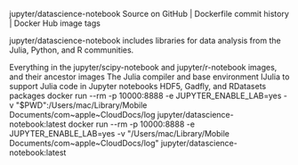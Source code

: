 jupyter/datascience-notebook
Source on GitHub | Dockerfile commit history | Docker Hub image tags

jupyter/datascience-notebook includes libraries for data analysis from the Julia, Python, and R communities.

Everything in the jupyter/scipy-notebook and jupyter/r-notebook images, and their ancestor images
The Julia compiler and base environment
IJulia to support Julia code in Jupyter notebooks
HDF5, Gadfly, and RDatasets packages
docker run --rm -p 10000:8888 -e JUPYTER_ENABLE_LAB=yes -v "$PWD":/Users/mac/Library/Mobile Documents/com~apple~CloudDocs/log jupyter/datascience-notebook:latest
docker run --rm -p 10000:8888 -e JUPYTER_ENABLE_LAB=yes -v "/Users/mac/Library/Mobile Documents/com~apple~CloudDocs/log" jupyter/datascience-notebook:latest

